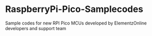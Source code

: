 # RaspberryPi-Pico-Samplecodes
Sample codes for new RPI Pico MCUs developed by ElementzOnline developers and support team
